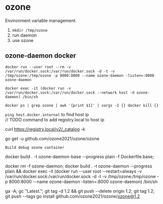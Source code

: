 # ozone
Environment variable management.


1. `mkdir /tmp/ozone`
2. run daemon
3. use ozone
## ozone-daemon docker 
`docker run --user root --rm -v /var/run/docker.sock:/var/run/docker.sock -d -t -v /tmp/ozone:/tmp/ozone -p 8000:8000 --name ozone-daemon -listen=:8000 ozone-daemon`   

`docker exec -it (docker run -v /var/run/docker.sock:/var/run/docker.sock --network host -d ozone-daemon) /bin/sh`   

`docker ps | grep ozone | awk '{print $1}' | xargs -I {} docker kill {}`   


`ping host.docker.internal` to find host ip   
// TODO command to add registry.local to host ip

curl https://registry.local/v2/_catalog -k

go get -u github.com/ozone2021/ozone/ozone

`Build debug ozone container`

docker build . -t ozone-daemon-base --progress plain -f Dockerfile.base;  

docker rm -f ozone-daemon; docker build . -t ozone-daemon --progress plain && docker exec -it (docker run --user root --restart=always -v /var/run/docker.sock:/var/run/docker.sock -d -t -v /tmp/ozone:/tmp/ozone -p 8000:8000 --name ozone-daemon -listen=:8000 ozone-daemon) /bin/sh

ga -A; gc "Latest."; git tag -d 1.2 && git push --delete origin 1.2; git tag 1.2; git push --tags
go install  github.com/ozone2021/ozone/ozone@1.2